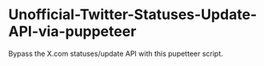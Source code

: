 # Unofficial-Twitter-Statuses-Update-API-via-puppeteer
 Bypass the X.com statuses/update API with this pupetteer script.
